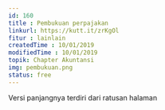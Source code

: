 ```yaml
---
id: 160
title : Pembukuan perpajakan
linkurl: https://kutt.it/zrKgOl
fitur : lainlain
createdTime : 10/01/2019
modifiedTime : 10/01/2019
topik: Chapter Akuntansi
img: pembukuan.png
status: free
---
```

Versi panjangnya terdiri dari ratusan halaman